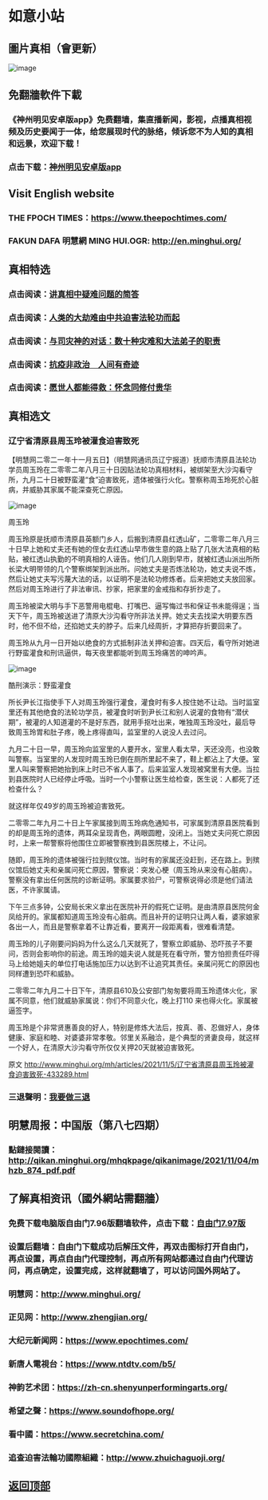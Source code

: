 # 如意小站

## 圖片真相（會更新）

![image](https://user-images.githubusercontent.com/79625284/140483520-4c074c35-f2fd-4afd-b27f-48bf5d9dbc65.png)

## 免翻牆軟件下載

### 《神州明见安卓版app》免费翻墙，集直播新闻，影视，点播真相视频及历史要闻于一体，给您展现时代的脉络，倾诉您不为人知的真相和远景，欢迎下载！

### 点击下载：[神州明见安卓版app](https://github.com/pinhe91/tuiguang/files/7240768/_5.1.zip)

## Visit English website

### THE FPOCH TIMES：https://www.theepochtimes.com/

### FAKUN DAFA 明慧網 MING HUI.OGR: http://en.minghui.org/

## 真相特选

### 点击阅读：[讲真相中疑难问题的简答](https://github.com/pinhe91/jcxw3/tree/main)

### 点击阅读：[人类的大劫难由中共迫害法轮功而起](https://github.com/pinhe91/jcxw4/tree/main) 

### 点击阅读：[与司灾神的对话：数十种灾难和大法弟子的职责](https://github.com/pinhe91/jcxw1/tree/main) 

### 点击阅读：[抗疫非政治　人间有奇迹](https://github.com/pinhe91/jcxw2/tree/main) 

### 点击阅读：[愿世人都能得救：怀念同修付贵华](https://github.com/pinhe91/jcxw5/tree/main)

## 真相选文

### 辽宁省清原县周玉玲被灌食迫害致死

【明慧网二零二一年十一月五日】（明慧网通讯员辽宁报道）抚顺市清原县法轮功学员周玉玲在二零零二年八月三十日因贴法轮功真相材料，被绑架至大沙沟看守所，九月二十日被野蛮灌“食”迫害致死，遗体被强行火化。警察称周玉玲死於心脏病，并威胁其家属不能深查死亡原因。

![image](https://user-images.githubusercontent.com/79625284/140482825-9fed5504-6cc8-4fc0-9980-66d4907039dd.png)

周玉玲

周玉玲原是抚顺市清原县英额门乡人，后搬到清原县红透山矿，二零零二年八月三十日早上她和丈夫还有她的侄女去红透山早市做生意的路上贴了几张大法真相的粘贴，被红透山执勤的不明真相的人诬告。他们几人刚到早市，就被红透山派出所所长梁大明带领的几个警察绑架到派出所。问她丈夫是否炼法轮功，她丈夫说不炼，然后让她丈夫写污蔑大法的话，以证明不是法轮功修炼者。后来把她丈夫放回家。然后对周玉玲进行了非法审讯、抄家，把家里的金戒指和存折抄走了。

周玉玲被梁大明与手下恶警用电棍电、打嘴巴、逼写悔过书和保证书未能得逞；当天下午，周玉玲被送进了清原大沙沟看守所非法关押。她丈夫去找梁大明要东西时，他不但不给，还掐她丈夫的脖子。后来几经周折，才算把存折要回来了。

周玉玲从九月一日开始以绝食的方式抵制非法关押和迫害。四天后，看守所对她进行野蛮灌食和刑讯逼供，每天夜里都能听到周玉玲痛苦的呻吟声。

![image](https://user-images.githubusercontent.com/79625284/140482923-91fc3357-8723-4544-bc30-15133923f05a.png)

酷刑演示：野蛮灌食

所长尹长江指使手下人对周玉玲强行灌食，灌食时有多人按住她不让动。当时监室里还有其他绝食的法轮功学员，被灌食时听到尹长江和别人说灌的食物有“潜伏期”，被灌的人知道灌的不是好东西，就用手抠吐出来，唯独周玉玲没吐，最后导致周玉玲胃和肚子疼，晚上疼得直叫，监室里的人说没人去过问。

九月二十日一早，周玉玲向监室里的人要开水，室里人看太早，天还没亮，也没敢叫警察。当室里的人发现时周玉玲已倒在厕所里起不来了，鞋上都沾上了大便。室里人叫来警察把她抬到床上时已不省人事了。后来监室人发现被窝里有大便。当拉到县医院时人已经停止呼吸。当时一个小警察让医生给检查，医生说：人都死了还检查什么？

就这样年仅49岁的周玉玲被迫害致死。

二零零二年九月二十日上午家属接到周玉玲病危通知书，可家属到清原县医院看到的却是周玉玲的遗体，两耳朵呈现青色，两眼圆瞪，没闭上。当她丈夫问死亡原因时，上来一帮警察将他围住立即被警察拽到县医院楼上，不让问。

随即，周玉玲的遗体被强行拉到殡仪馆。当时有的家属还没赶到，还在路上。到殡仪馆后她丈夫和亲属问死亡原因，警察说：突发心梗（周玉玲从来没有心脏病）。警察没有拿出任何医院的诊断证明。家属要求验尸，可警察说得必须是他们请法医，不许家属请。

下午三点多钟，公安局长宋义拿出在医院补开的假死亡证明。是由清原县医院何金凤给开的。家属都知道周玉玲没有心脏病。而且补开的证明只让两人看，婆家娘家各出一人，而且是警察拿着不让靠近看，要离开一段距离看，很难看清楚。

周玉玲的儿子刚要问妈妈为什么这么几天就死了，警察立即威胁、恐吓孩子不要问，否则会影响你的前途。周玉玲的姐夫说人就是死在看守所，警方怕担责任吓得马上给她姐夫的单位打电话施加压力以达到不让追究其责任。亲属问死亡的原因也同样遭到恐吓和威胁。

二零零二年九月二十日下午，清原县610及公安部门匆匆要将周玉玲遗体火化，家属不同意，他们就威胁家属说：你们不同意火化，晚上打110 来也得火化。家属被逼签字。

周玉玲是个非常贤惠善良的好人，特别是修炼大法后，按真、善、忍做好人，身体健康、家庭和睦、对婆婆非常孝敬。邻里关系融洽，是个典型的贤妻良母，就这样一个好人，在清原大沙沟看守所仅仅关押20天就被迫害致死。

原文 http://www.minghui.org/mh/articles/2021/11/5/辽宁省清原县周玉玲被灌食迫害致死-433289.html

### 三退聲明：[我要做三退](http://tuidang.ddns.net/)

## 明慧周报：中国版（第八七四期）

### 點鏈接閱讀：http://qikan.minghui.org/mhqkpage/qikanimage/2021/11/04/mhzb_874_pdf.pdf

## 了解真相资讯（國外網站需翻牆）

### 免费下载电脑版自由门7.96版翻墙软件，点击下载：[自由门7.97版](https://github.com/pinhe91/tuiguang/files/6839679/fg797r.zip)

### 设置后翻墙：自由门下载成功后解压文件，再双击图标打开自由门，再点设置，再点自由门代理控制，再点所有网站都通过自由门代理访问，再点确定，设置完成，这样就翻墙了，可以访问国外网站了。

### 明慧网：http://www.minghui.org/

### 正见网：http://www.zhengjian.org/

### 大纪元新闻网：https://www.epochtimes.com/

### 新唐人電視台：https://www.ntdtv.com/b5/

### 神韵艺术团：https://zh-cn.shenyunperformingarts.org/

### 希望之聲：https://www.soundofhope.org/

### 看中國：https://www.secretchina.com/

### 追查迫害法輪功國際組織：http://www.zhuichaguoji.org/

## [返回顶部](https://git.io/Js3EY)
